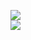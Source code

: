 [![](https://img.shields.io/badge/Made%20With-Github%20Spray-lightgrey.svg?style=for-the-badge&logo=github)](https://github.com/Annihil/github-spray#27162)  
[![](https://i.imgur.com/2DrTn0Z.gif)](https://github.com/Annihil/github-spray)
